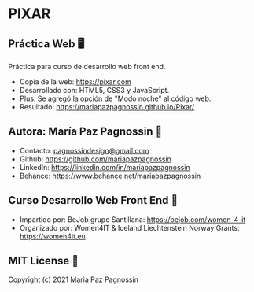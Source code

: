 # PIXAR

## Práctica Web 🖥 
Práctica para curso de desarrollo web front end.
- Copia de la web: https://pixar.com
- Desarrollado con: HTML5, CSS3 y JavaScript.
- Plus: Se agregó la opción de "Modo noche" al código web.
- Resultado: https://mariapazpagnossin.github.io/Pixar/


## Autora: María Paz Pagnossin 🔗
- Contacto: pagnossindesign@gmail.com
- Github: https://github.com/mariapazpagnossin
- LinkedIn: https://linkedin.com/in/mariapazpagnossin
- Behance: https://www.behance.net/mariapazpagnossin


## Curso Desarrollo Web Front End 📌 
- Impartido por: BeJob grupo Santillana: https://bejob.com/women-4-it
- Organizado por: Women4IT & Iceland Liechtenstein Norway Grants: https://women4it.eu


## MIT License 📄
Copyright (c) 2021 Maria Paz Pagnossin
